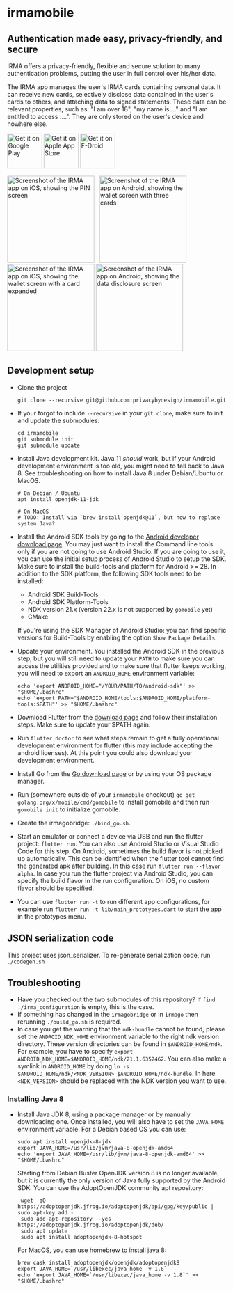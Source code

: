 # irmamobile

## Authentication made easy, privacy-friendly, and secure

IRMA offers a privacy-friendly, flexible and secure solution to many authentication problems,
putting the user in full control over his/her data.

The IRMA app manages the user's IRMA cards containing personal data. It can receive new cards, selectively disclose data contained in the user's cards to others, and
attaching data to signed statements. These data can be relevant properties, such as: "I am over 18", "my name is
..." and "I am entitled to access ....". They are only stored on the user's device and nowhere else.

[<img src="https://play.google.com/intl/en_us/badges/images/generic/en-play-badge.png"
     alt="Get it on Google Play"
     height="80">](https://play.google.com/store/apps/details?id=org.irmacard.cardemu)
[<img src="https://privacybydesign.foundation/images/app-store-badge-padded.png"
     alt="Get it on Apple App Store"
     height="80">](https://itunes.apple.com/nl/app/irma-authentication/id1294092994)
[<img src="https://fdroid.gitlab.io/artwork/badge/get-it-on.png"
     alt="Get it on F-Droid"
     height="80">](https://f-droid.org/packages/org.irmacard.cardemu/)

<img src="https://irma.app/docs/assets/irmamobile/ios_pin.png" width="200" alt="Screenshot of the IRMA app on iOS, showing the PIN screen" /> &nbsp;
<img src="https://irma.app/docs/assets/irmamobile/android_wallet.png" width="200" alt="Screenshot of the IRMA app on Android, showing the wallet screen with three cards" /> &nbsp;
<img src="https://irma.app/docs/assets/irmamobile/ios_wallet_expanded.png" width="200" alt="Screenshot of the IRMA app on iOS, showing the wallet screen with a card expanded" />
<img src="https://irma.app/docs/assets/irmamobile/android_disclosure.png" width="200" alt="Screenshot of the IRMA app on Android, showing the data disclosure screen" /> &nbsp;

## Development setup

* Clone the project

      git clone --recursive git@github.com:privacybydesign/irmamobile.git

* If your forgot to include `--recursive` in your `git clone`, make sure to init and update the submodules:

      cd irmamobile
      git submodule init
      git submodule update

* Install Java development kit. Java 11 _should_ work, but if your Android development environment is too old, you might need to fall back to Java 8. See troubleshooting on how to install Java 8 under Debian/Ubuntu or MacOS.

      # On Debian / Ubuntu
      apt install openjdk-11-jdk

      # On MacOS
      # TODO: Install via `brew install openjdk@11`, but how to replace system Java?

* Install the Android SDK tools by going to the [Android developer download page](https://developer.android.com/studio/).
  You may just want to install the Command line tools only if you are not going to use Android
  Studio. If you are going to use it, you can use the initial setup process of Android Studio to
  setup the SDK. Make sure to install the build-tools and platform for Android >= 28. In addition
  to the SDK platform, the following SDK tools need to be installed:
  * Android SDK Build-Tools
  * Android SDK Platform-Tools
  * NDK version 21.x (version 22.x is not supported by `gomobile` yet)
  * CMake

  If you're using the SDK Manager of Android Studio: you can find specific versions for Build-Tools
  by enabling the option `Show Package Details`.

* Update your environment. You installed the Android SDK in the previous step, but
  you will still need to update your `PATH` to make sure you can access the utilities provided and to
  make sure that flutter keeps working, you will need to export an `ANDROID_HOME` environment
  variable:

      echo 'export ANDROID_HOME="/YOUR/PATH/TO/android-sdk"' >> "$HOME/.bashrc"
      echo 'export PATH="$ANDROID_HOME/tools:$ANDROID_HOME/platform-tools:$PATH"' >> "$HOME/.bashrc"

* Download Flutter from the [download page](https://flutter.dev/docs/get-started/install) and
  follow their installation steps. Make sure to update your $PATH again.

* Run `flutter doctor` to see what steps remain to get a fully operational development environment
  for flutter (this may include accepting the android licenses). At this point you could also
  download your development environment.

* Install Go from the [Go download page](https://golang.org/dl/) or by using your OS package
  manager.

* Run (somewhere outside of your `irmamobile` checkout) `go get golang.org/x/mobile/cmd/gomobile` to install gomobile and then run `gomobile init`
  to initialize gomobile.

* Create the irmagobridge: `./bind_go.sh`.

* Start an emulator or connect a device via USB and run the flutter project: `flutter run`. You can
  also use Android Studio or Visual Studio Code for this step. On Android, sometimes the build flavor
  is not picked up automatically. This can be identified when the flutter tool cannot
  find the generated apk after building. In this case run `flutter run --flavor alpha`.
  In case you run the flutter project via Android Studio, you
  can specify the build flavor in the run configuration. On iOS, no custom flavor should be specified.

* You can use `flutter run -t` to run different app configurations, for example run `flutter run -t lib/main_prototypes.dart` to start the app in the prototypes menu.

## JSON serialization code

This project uses json_serializer. To re-generate serialization code, run `./codegen.sh`

## Troubleshooting

* Have you checked out the two submodules of this repository? If `find ./irma_configuration` is empty, this is the case.
* If something has changed in the `irmagobridge` or in `irmago` then rerunning `./build_go.sh` is required.
* In case you get the warning that the `ndk-bundle` cannot be found, please set the `ANDROID_NDK_HOME`
  environment variable to the right ndk version directory. These version directories can be found in `$ANDROID_HOME/ndk`.
  For example, you have to specify `export ANDROID_NDK_HOME=$ANDROID_HOME/ndk/21.1.6352462`.
  You can also make a symlink in `ANDROID_HOME` by doing
  `ln -s $ANDROID_HOME/ndk/<NDK_VERSION> $ANDROID_HOME/ndk-bundle`. In here `<NDK_VERSION>` should be replaced
  with the NDK version you want to use.

### Installing Java 8

* Install Java JDK 8, using a package manager or by manually downloading one. Once installed, you
  will also have to set the `JAVA_HOME` environment variable. For a Debian based OS you can use:

      sudo apt install openjdk-8-jdk
      export JAVA_HOME=/usr/lib/jvm/java-8-openjdk-amd64
      echo 'export JAVA_HOME=/usr/lib/jvm/java-8-openjdk-amd64' >> "$HOME/.bashrc"

  Starting from Debian Buster OpenJDK version 8 is no longer available, but it is currently the
  only version of Java fully supported by the Android SDK. You can use the AdoptOpenJDK community
  apt repository:

       wget -qO - https://adoptopenjdk.jfrog.io/adoptopenjdk/api/gpg/key/public | sudo apt-key add -
       sudo add-apt-repository --yes https://adoptopenjdk.jfrog.io/adoptopenjdk/deb/
       sudo apt update
       sudo apt install adoptopenjdk-8-hotspot

  For MacOS, you can use homebrew to install java 8:

      brew cask install adoptopenjdk/openjdk/adoptopenjdk8
      export JAVA_HOME=`/usr/libexec/java_home -v 1.8`
      echo 'export JAVA_HOME=`/usr/libexec/java_home -v 1.8`' >> "$HOME/.bashrc"
